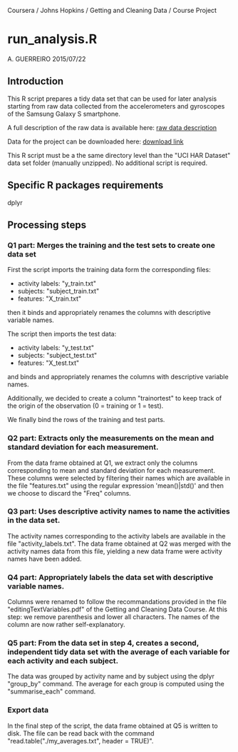 Coursera / Johns Hopkins / Getting and Cleaning Data / Course Project

run_analysis.R
==============

A. GUERREIRO
2015/07/22


Introduction
------------

This R script prepares a tidy data set that can be used for later analysis
starting from raw data collected from the accelerometers and gyroscopes
of the Samsung Galaxy S smartphone. 

A full description of the raw data is available here: 
[raw data description](http://archive.ics.uci.edu/ml/datasets/Human+Activity+Recognition+Using+Smartphones) 

Data for the project can be downloaded here: 
[download link](https://d396qusza40orc.cloudfront.net/getdata%2Fprojectfiles%2FUCI%20HAR%20Dataset.zip) 

This R script must be a the same directory level than the "UCI HAR Dataset"
data set folder (manually unzipped). No additional script is required.

Specific R packages requirements
-----------------------

dplyr

Processing steps
----------------

### Q1 part: Merges the training and the test sets to create one data set

First the script imports the training data form the corresponding files:

* activity labels: "y_train.txt"
* subjects: "subject_train.txt"
* features: "X_train.txt"

then it binds and appropriately renames the columns with descriptive variable names. 

The script then imports the test data: 

* activity labels: "y_test.txt"
* subjects: "subject_test.txt"
* features: "X_test.txt"

and binds and appropriately renames the columns with descriptive variable names.

Additionally, we decided to create a column "trainortest" to keep track of the origin
of the observation (0 = training or 1 = test).

We finally bind the rows of the training and test parts.

### Q2 part: Extracts only the measurements on the mean and standard deviation for each measurement. 

From the data frame obtained at Q1, we extract only the columns corresponding
to mean and standard deviation for each measurement. These columns were selected
by filtering their names which are available in the file "features.txt"
using the regular expression 'mean()|std()' and then we choose to discard
the "Freq" columns.

### Q3 part: Uses descriptive activity names to name the activities in the data set.

The activity names corresponding to the activity labels are available
in the file "activity_labels.txt". The data frame obtained at Q2 was merged
with the activity names data from this file, yielding a new data frame
were activity names have been added.

### Q4 part: Appropriately labels the data set with descriptive variable names.

Columns were renamed to follow the recommandations provided in the file 
"editingTextVariables.pdf" of the Getting and Cleaning Data Course. 
At this step: we remove parenthesis and lower all characters. 
The names of the column are now rather self-explanatory.

### Q5 part: From the data set in step 4, creates a second, independent tidy data set with the average of each variable for each activity and each subject. 

The data was grouped by activity name and by subject using the dplyr
"group_by" command. The average for each group is computed using
the "summarise_each" command.

### Export data

In the final step of the script, the data frame obtained at Q5 is written
to disk. The file can be read back with the command 
"read.table("./my_averages.txt", header = TRUE)".

